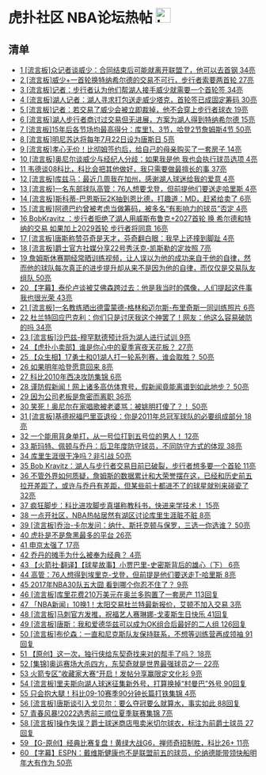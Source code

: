 # 虎扑社区 NBA论坛热帖 <img src="https://file.ipadown.com/tophub/assets/images/media/bbs.hupu.com.png_50x50.png" width="30" alt="Logo"></img>

## 清单

* [1 [流言板]众记者谈威少：合同结束后可能就离开联盟了，他可以去首钢 34亮](https://bbs.hupu.com/54862046.html)
* [2 [流言板]威少+一首轮换特纳希尔德的交易不可行，步行者索要两首轮 27亮](https://bbs.hupu.com/54862040.html)
* [3 [流言板]记者：步行者认为他们帮湖人接手威少就需要一个首轮签 34亮](https://bbs.hupu.com/54862173.html)
* [4 [流言板]湖人记者：湖人寻求打包送走威少塔克，首轮签已成固定筹码 30亮](https://bbs.hupu.com/54862095.html)
* [5 [流言板]记者：若交易了威少会被立即裁掉，他不会穿上步行者球衣 19亮](https://bbs.hupu.com/54862219.html)
* [6 [流言板]湖人步行者商讨过交易但无进展，方案为湖人得到特纳希尔德 15亮](https://bbs.hupu.com/54862021.html)
* [7 [流言板]15年后各节场均最高得分：库里1、3节，哈登2节詹姆斯4节 50亮](https://bbs.hupu.com/54860073.html)
* [8 [流言板]明尼苏达将每年7月22日设为唐斯日 5亮](https://bbs.hupu.com/54862144.html)
* [9 [流言板]孝心无价！比彻姆签约后，给自己的母亲购买了一套房子 14亮](https://bbs.hupu.com/54862378.html)
* [10 [流言板]奥尼尔谈威少与经纪人分歧：如果我是他 我也会执行球员选项 4亮](https://bbs.hupu.com/54862317.html)
* [11 韦德谈08科比，科比会把其他做好，我只需要做最擅长的事 37亮](https://bbs.hupu.com/54859599.html)
* [12 [流言板]库兹马：最近几周我在加州，感谢湖人球迷给我的爱意 4亮](https://bbs.hupu.com/54862299.html)
* [13 [流言板]一名东部球队高管：76人想要戈登，但前提他们要送走哈里斯 4亮](https://bbs.hupu.com/54861926.html)
* [14 [流言板]斯科蒂-巴恩斯玩2K抽到恩比德，打趣道：MD，赶紧给卖了 6亮](https://bbs.hupu.com/54861978.html)
* [15 [流言板]阿德巴约曾被考虑当做筹码，被多名“有影响力的球员”否定 4亮](https://bbs.hupu.com/54862193.html)
* [16 BobKravitz ：步行者拒绝了湖人用威斯布鲁克+2027首轮 换 希尔德和特纳的交易 如果加上2029首轮 步行者将同意 16亮](https://bbs.hupu.com/54862125.html)
* [17 [流言板]唐斯称赞芬奇是天才，芬奇翻白眼：我早上还撞到脚趾 4亮](https://bbs.hupu.com/54862147.html)
* [18 [流言板]爵士官方社媒分享22号秀沃克-凯斯勒的定妆照 7亮](https://bbs.hupu.com/54862050.html)
* [19 詹姆斯休赛期经常晒训练视频，让人误以为他的成功来自于他的自律，然而他的球队每次真正的进步提升却从来不是因为他的自律，而仅仅是交易队友组队 50亮](https://bbs.hupu.com/54857494.html)
* [20 【字幕】泰伦卢谈被艾佛森跨过去：他是我当时的偶像，人们提起这件事我也很光荣 43亮](https://bbs.hupu.com/54855491.html)
* [21 [流言板]一名教练晒出德雷蒙德-格林和迈尔斯-布里奇斯一同训练照片 6亮](https://bbs.hupu.com/54861914.html)
* [22 杜兰特回应巴克利：你们只是讨厌我这个神罢了！网友：他这么容易破防的吗 34亮](https://bbs.hupu.com/54855671.html)
* [23 [流言板]沙巴兹-穆罕默德预计将为湖人进行试训 9亮](https://bbs.hupu.com/54861665.html)
* [24 【虎扑小卖部】谁是你心中的夏季宵夜天花板？ 27亮](https://bbs.hupu.com/54857915.html)
* [25 【众生相】17勇士和01湖人打一轮系列赛，谁会取胜？ 50亮](https://bbs.hupu.com/54853283.html)
* [26 如果明年哈登愿意回来 8亮](https://bbs.hupu.com/54858910.html)
* [27 科比2010年西决攻防集锦 6亮](https://bbs.hupu.com/54860228.html)
* [28 谨防假新闻！网上诸多高仿体育号，假新闻竟能离谱到如此地步？ 50亮](https://bbs.hupu.com/54853028.html)
* [29 因为公司老板是詹密而离职 36亮](https://bbs.hupu.com/54858422.html)
* [30 笑死！奥尼尔在家唱歌被老婆骂：被姚明打傻了？！ 50亮](https://bbs.hupu.com/54852870.html)
* [31 [流言板]基德祝福巴里亚退役：你是2011年总冠军球队的必要组成部分 18亮](https://bbs.hupu.com/54860651.html)
* [32 一个能用背身单打，从一号位打到五号位的男人！ 12亮](https://bbs.hupu.com/54855602.html)
* [33 斯玛特、佩顿与乔丹：后卫年度防守球员，不同防守方式的体现 38亮](https://bbs.hupu.com/54856097.html)
* [34 库里生涯很干净吗？非引战 50亮](https://bbs.hupu.com/54858374.html)
* [35 Bob Kravitz：湖人与步行者交易目前已破裂，步行者想多要一个首轮 11亮](https://bbs.hupu.com/54861543.html)
* [36 不管外界如何质疑，詹姆斯的数据累计和大荣誉摆在这，已经和历史前五拉开差距了，或许与乔丹有差距，但某些前十都进不了的球星就别来碰瓷了 32亮](https://bbs.hupu.com/54859783.html)
* [37 疯狂脚步：科比进攻脚步真堪称教科书，快进来学技术！ 15亮](https://bbs.hupu.com/54854304.html)
* [38 一点开社区，NBA热帖居然有湖区讨论库里生涯脏不脏 8亮](https://bbs.hupu.com/54861329.html)
* [39 [流言板]乔治-卡尔发问：纳什、斯托克顿与保罗，三选一你选谁？ 50亮](https://bbs.hupu.com/54855091.html)
* [40 虎扑是不是詹黑最多的平台 26亮](https://bbs.hupu.com/54859625.html)
* [41 申京太强了 17亮](https://bbs.hupu.com/54852029.html)
* [42 乔丹的摊手为什么被奉为经典？ 4亮](https://bbs.hupu.com/54860881.html)
* [43 【火箭社·翻译】【球星故事】小贾巴里-史密斯背后的雄心（下） 6亮](https://bbs.hupu.com/54855125.html)
* [44 高管：76人想得到埃里克-戈登，但前提是他们要送走T-哈里斯 8亮](https://bbs.hupu.com/54860538.html)
* [45 2017年NBA30队五大囧 看到哪个你忍不住了？ 9亮](https://bbs.hupu.com/54852885.html)
* [46 [流言板]库里花费210万美元在奥兰多购置了一套房产 113回复](https://bbs.hupu.com/54861992.html)
* [47 「NBA新闻」10换1！太阳交易杜兰特最新报价，艾顿不加入交易 3亮](https://bbs.hupu.com/54858279.html)
* [48 [流言板]马刺官方发推，祝福艺人赛琳娜-戈麦斯生日快乐 41回复](https://bbs.hupu.com/54862155.html)
* [49 [流言板]唐斯：我和爱德华兹可以成为OK组合后最好的二人组 126回复](https://bbs.hupu.com/54862065.html)
* [50 [流言板]布伦森：一直和尼克斯队友保持联系，不想等训练营再成领袖 91回复](https://bbs.hupu.com/54862258.html)
* [51 【原创】这一次，独行侠给东契奇找来对的帮手了吗？ 18亮](https://bbs.hupu.com/54855864.html)
* [52 [集锦]奥运赛场大杀四方，东契奇就是世界最强球员之一 22亮](https://bbs.hupu.com/54854073.html)
* [53 火箭专区”收藏家大赛“开启！发帖分享赢限定文化衫 9亮](https://bbs.hupu.com/54855395.html)
* [54 [流言板]里夫斯向湖人球迷征集新外号，打算换掉“村曼巴”外号 90回复](https://bbs.hupu.com/54861958.html)
* [55 只会抱大腿！科比09-10赛季90分钟长篇打铁集锦 4亮](https://bbs.hupu.com/54855504.html)
* [56 [流言板]唐斯谈引入戈贝尔：要么夺冠要么就算水，事实如此 88回复](https://bbs.hupu.com/54862133.html)
* [57 青春风暴!2022选秀前三顺位夏季联赛集锦 7亮](https://bbs.hupu.com/54856477.html)
* [58 [流言板]操作失误？爵士球迷商店甩卖米切尔球衣，标注为前爵士球员 27回复](https://bbs.hupu.com/54862006.html)
* [59 【G-原创】经典比赛复盘！黄绿大战G6，禅师奇招制胜，科比26+ 11亮](https://bbs.hupu.com/54855419.html)
* [60 【字幕】ESPN：戴维斯健康也不是联盟前五的球员，伦纳德能带领快船明年大有作为 50亮](https://bbs.hupu.com/54853798.html)
